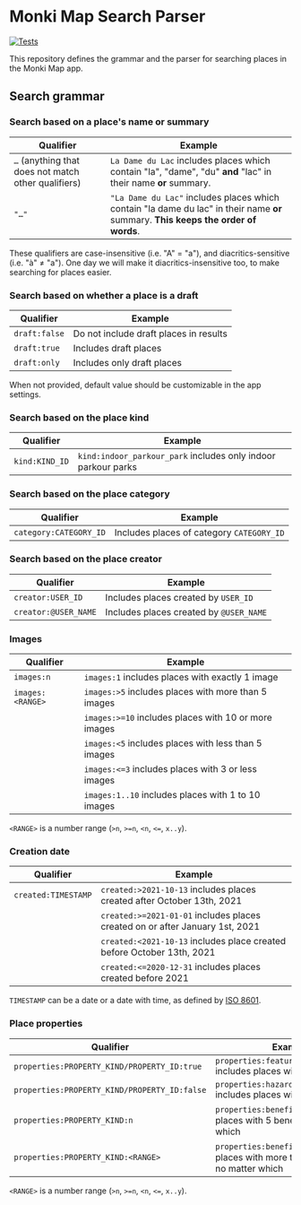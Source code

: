 # Monki Map Search Parser

[![Tests](https://github.com/MonkiProjects/monki-map-search-parser/actions/workflows/test.yml/badge.svg)](https://github.com/MonkiProjects/monki-map-search-parser/actions/workflows/test.yml)

This repository defines the grammar and the parser for searching places in the Monki Map app.

## Search grammar

### Search based on a place's name or summary

| Qualifier | Example |
| --------- | ------- |
| `…` (anything that does not match other qualifiers) | `La Dame du Lac` includes places which contain "la", "dame", "du" **and** "lac" in their name **or** summary. |
| `"…"` | `"La Dame du Lac"` includes places which contain "la dame du lac" in their name **or** summary. **This keeps the order of words**. |

These qualifiers are case-insensitive (i.e. "A" = "a"), and diacritics-sensitive (i.e. "à" ≠ "a").
One day we will make it diacritics-insensitive too, to make searching for places easier.

### Search based on whether a place is a draft

| Qualifier | Example |
| --------- | ------- |
| `draft:false` | Do not include draft places in results |
| `draft:true`  | Includes draft places |
| `draft:only`  | Includes only draft places |

When not provided, default value should be customizable in the app settings.

### Search based on the place kind

| Qualifier | Example |
| --------- | ------- |
| `kind:KIND_ID` | `kind:indoor_parkour_park` includes only indoor parkour parks |

<!-- TODO: Add link to list -->

### Search based on the place category

| Qualifier | Example |
| --------- | ------- |
| `category:CATEGORY_ID` | Includes places of category `CATEGORY_ID` |

<!-- TODO: Add link to list -->

### Search based on the place creator

| Qualifier | Example |
| --------- | ------- |
| `creator:USER_ID`    | Includes places created by `USER_ID` |
| `creator:@USER_NAME` | Includes places created by `@USER_NAME` |

### Images

| Qualifier | Example |
| --------- | ------- |
| `images:n`       | `images:1` includes places with exactly 1 image |
| `images:<RANGE>` | `images:>5` includes places with more than 5 images |
|                  | `images:>=10` includes places with 10 or more images |
|                  | `images:<5` includes places with less than 5 images |
|                  | `images:<=3` includes places with 3 or less images |
|                  | `images:1..10` includes places with 1 to 10 images |

`<RANGE>` is a number range (`>n`, `>=n`, `<n`, `<=`, `x..y`).

### Creation date

| Qualifier | Example |
| --------- | ------- |
| `created:TIMESTAMP` | `created:>2021-10-13` includes places created after October 13th, 2021 |
|                     | `created:>=2021-01-01` includes places created on or after January 1st, 2021 |
|                     | `created:<2021-10-13` includes place created before October 13th, 2021 |
|                     | `created:<=2020-12-31` includes places created before 2021 |

`TIMESTAMP` can be a date or a date with time, as defined by [ISO 8601](http://en.wikipedia.org/wiki/ISO_8601).

### Place properties

| Qualifier | Example |
| --------- | ------- |
| `properties:PROPERTY_KIND/PROPERTY_ID:true`  | `properties:feature/big_wall:true` includes places with a big wall |
| `properties:PROPERTY_KIND/PROPERTY_ID:false` | `properties:hazard/high_drop:false` includes places without high drops |
| `properties:PROPERTY_KIND:n`                 | `properties:benefit:5` includes places with 5 benefits, no matter which |
| `properties:PROPERTY_KIND:<RANGE>`           | `properties:benefit:>5` includes places with more than 5 benefits, no matter which |

<!-- TODO: Add link to list -->

`<RANGE>` is a number range (`>n`, `>=n`, `<n`, `<=`, `x..y`).

